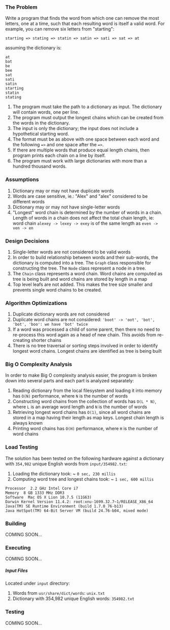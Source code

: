 ### The Problem

Write a program that finds the word from which one can remove the most letters, one at a time,
such that each resulting word is itself a valid word. For example, you can remove six letters from "starting":

`starting => stating => statin => satin => sati => sat => at`

assuming the dictionary is:

```
at
bat
be
bee
sat
sati
satin
starting
statin
stating
```

1. The program must take the path to a dictionary as input. The dictionary will contain words, one per line.
2. The program must output the longest chains which can be created from the words in the dictionary.
3. The input is only the dictionary; the input does not include a hypothetical starting word.
4. The format must be as above with one space between each word and the following `=>` and one space after the `=>`.
5. If there are multiple words that produce equal length chains, then program prints each chain on a line by itself.
6. The program must work with large dictionaries with more than a hundred thousand words.


### Assumptions
1. Dictionary may or may not have duplicate words
2. Words are case sensitive, ie.: "Alex" and "alex" considered to be different words
3. Dictionary may or may not have single-letter words
4. "Longest" word chain is determined by the number of words in a chain. Length of words in a chain does not affect the total chain length,
ie: word chain `alexey -> lexey -> exey` is of the same length as `even -> ven -> en`


### Design Decisions
1. Single-letter words are not considered to be valid words
2. In order to build relationship between words and their sub-words, the dictionary is computed into a tree. The `Graph` class responsible for constructing the tree. The `Node` class represent a node in a tree.
3. The `Chain` class represents a word chain. Word chains are computed as tree is being built and word chains are stored by length in a map
4. Top level leafs are not added. This makes the tree size smaller and prevents single word chains to be created.


### Algorithm Optimizations
1. Duplicate dictionary words are not considered
2. Duplicate word chains are not considered: `'boot' -> 'oot', 'bot', 'bot', 'boo': we have 'bot' twice`
3. If a word was processed a child of some parent, then there no need to re-process this word again as a head of new chain. This avoids from re-creating shorter chains
4. There is no tree traversal or sorting steps involved in order to identify longest word chains. Longest chains are identified as tree is being built


### Big O Complexity Analysis
In order to make Big O complexity analysis easier, the program is broken down into several parts and each part is analyzed separately:

1. Reading dictionary from the local filesystem and loading it into memory has `O(N)` performance, where `N` is the number of words
2. Constructing word chains from the collection of words has `O(L * N)`, where `L` is an average word length and `N` is the number of words
3. Retrieving longest word chains has `O(1)`, since all word chains are stored in a map having their length as map keys. Longest chain length is always known
4. Printing word chains has `O(H)` performance, where `H` is the number of word chains


### Load Testing
The solution has been tested on the following hardware against a dictionary with `354,982` unique English words from `input/354982.txt`:

1. Loading the dictionary took: ~ `0 sec, 230 millis`
2. Computing word tree and longest chains took: ~ `1 sec, 600 millis`

```
Processor  2.2 GHz Intel Core i7
Memory  8 GB 1333 MHz DDR3
Software  Mac OS X Lion 10.7.5 (11G63)
Darwin Kernel Version 11.4.2: root:xnu-1699.32.7~1/RELEASE_X86_64
Java(TM) SE Runtime Environment (build 1.7.0_76-b13)
Java HotSpot(TM) 64-Bit Server VM (build 24.76-b04, mixed mode)
```

### Building
COMING SOON...


### Executing
COMING SOON...


##### Input Files
Located under `input` directory:

1. Words from `usr/share/dict/words`: `unix.txt`
2. Dictionary with 354,982 unique English words: `354982.txt`


### Testing
COMING SOON...
